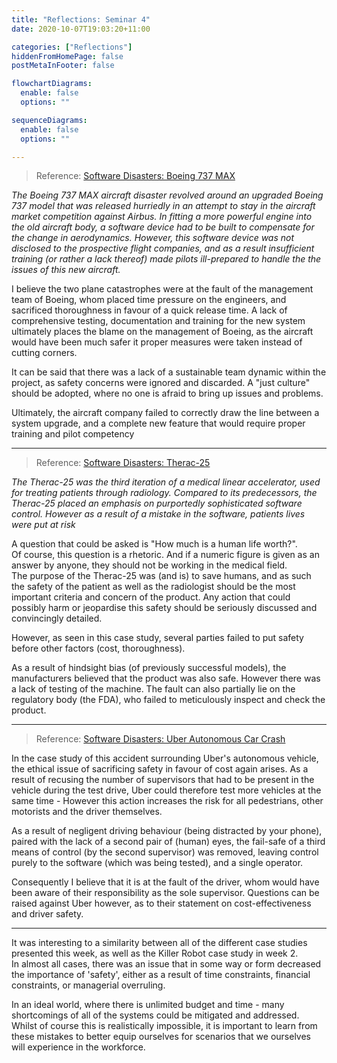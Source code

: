 ```yaml
---
title: "Reflections: Seminar 4"
date: 2020-10-07T19:03:20+11:00

categories: ["Reflections"]
hiddenFromHomePage: false
postMetaInFooter: false

flowchartDiagrams:
  enable: false
  options: ""

sequenceDiagrams: 
  enable: false
  options: ""

---
```


> Reference: [Software Disasters: Boeing 737 MAX](../../seminars/week4-boeing-737-max)  

_The Boeing 737 MAX aircraft disaster revolved around an upgraded Boeing 737 model that was released hurriedly in an attempt to stay in the aircraft market competition against Airbus. In fitting a more powerful engine into the old aircraft body, a software device had to be built to compensate for the change in aerodynamics. However, this software device was not disclosed to the prospective flight companies, and as a result insufficient training (or rather a lack thereof) made pilots ill-prepared to handle the the issues of this new aircraft._

I believe the two plane catastrophes were at the fault of the management team of Boeing, whom placed time pressure on the engineers, and sacrificed thoroughness in favour of a quick release time. A lack of comprehensive testing, documentation and training for the new system ultimately places the blame on the management of Boeing, as the aircraft would have been much safer it proper measures were taken instead of cutting corners.

It can be said that there was a lack of a sustainable team dynamic within the project, as safety concerns were ignored and discarded. A "just culture" should be adopted, where no one is afraid to bring up issues and problems.

Ultimately, the aircraft company failed to correctly draw the line between a system upgrade, and a complete new feature that would require proper training and pilot competency

---

> Reference: [Software Disasters: Therac-25](../../seminars/week4-therac-25)  

_The Therac-25 was the third iteration of a medical linear accelerator, used for treating patients through radiology. Compared to its predecessors, the Therac-25 placed an emphasis on purportedly sophisticated software control. However as a result of a mistake in the software, patients lives were put at risk_

A question that could be asked is "How much is a human life worth?".  
Of course, this question is a rhetoric. And if a numeric figure is given as an answer by anyone, they should not be working in the medical field.  
The purpose of the Therac-25 was (and is) to save humans, and as such the safety of the patient as well as the radiologist should be the most important criteria and concern of the product. Any action that could possibly harm or jeopardise this safety should be seriously discussed and convincingly detailed.

However, as seen in this case study, several parties failed to put safety before other factors (cost, thoroughness).

As a result of hindsight bias (of previously successful models), the manufacturers believed that the product was also safe. However there was a lack of testing of the machine. The fault can also partially lie on the regulatory body (the FDA), who failed to meticulously inspect and check the product.

---

> Reference: [Software Disasters: Uber Autonomous Car Crash](../../seminars/week4-uber-autonomous-car-crash)  

In the case study of this accident surrounding Uber's autonomous vehicle, the ethical issue of sacrificing safety in favour of cost again arises. As a result of recusing the number of supervisors that had to be present in the vehicle during the test drive, Uber could therefore test more vehicles at the same time - However this action increases the risk for all pedestrians, other motorists and the driver themselves.

As a result of negligent driving behaviour (being distracted by your phone), paired with the lack of a second pair of (human) eyes, the fail-safe of a third means of control (by the second supervisor) was removed, leaving control purely to the software (which was being tested), and a single operator.  

Consequently I believe that it is at the fault of the driver, whom would have been aware of their responsibility as the sole supervisor. Questions can be raised against Uber however, as to their statement on cost-effectiveness and driver safety.

---

It was interesting to a similarity between all of the different case studies presented this week, as well as the Killer Robot case study in week 2.  
In almost all cases, there was an issue that in some way or form decreased the importance of 'safety', either as a result of time constraints, financial constraints, or managerial overruling.

In an ideal world, where there is unlimited budget and time - many shortcomings of all of the systems could be mitigated and addressed. Whilst of course this is realistically impossible, it is important to learn from these mistakes to better equip ourselves for scenarios that we ourselves will experience in the workforce.